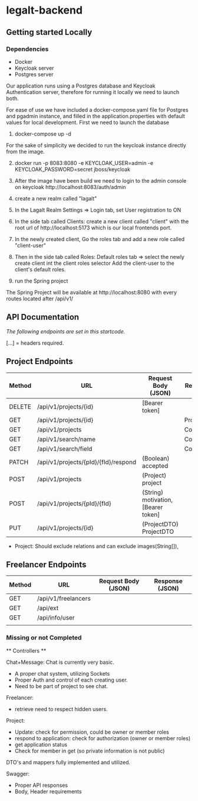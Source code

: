 # legalt-backend





## Getting started Locally

### Dependencies
-  Docker
  - Keycloak server
  - Postgres server

Our application runs using a Postgres database and Keycloak Authentication server,
therefore for running it locally we need to launch both.

For ease of use we have included a docker-compose.yaml file for Postgres and pgadmin instance,
and filled in the application.properties with default values for local development.
First we need to launch the database
1. docker-compose up -d

For the sake of simplicity we decided to run the keycloak instance directly from the image.

2. docker run -p 8083:8080 -e KEYCLOAK_USER=admin -e KEYCLOAK_PASSWORD=secret jboss/keycloak

3. After the image have been build we need to login to the admin console on keycloak
    http://localhost:8083/auth/admin

4. create a new realm called "lagalt"

5. In the Lagalt Realm Settings => Login tab, set User registration to ON

5. In the side tab called Clients: create a new client called "client" with the root url of http://localhost:5173
    which is our local frontends port. 

6. In the newly created client, Go the roles tab and add a new role called "client-user"

7. Then in the side tab called Roles: Default roles tab => select the newly create client int the client roles selector
    Add the client-user to the client's default roles.

8. run the Spring project

The Spring Project will be available at http://localhost:8080 
with every routes located after /api/v1/


## API Documentation
*The following endpoints are set in this startcode.*

[...] = headers required.

## Project Endpoints
| Method | URL                                  | Request Body (JSON)                 | Response (JSON)     | 
|--------|--------------------------------------|-------------------------------------|---------------------|
| DELETE | /api/v1/projects/{id}                | [Bearer token]                      |                     | 
| GET    | /api/v1/projects/{id}                |                                     | Project             | 
| GET    | /api/v1/projects                     |                                     | Collection(Project) | 
| GET    | /api/v1/search/name                  |                                     | Collection(Project) | 
| GET    | /api/v1/search/field                 |                                     | Collection(Project) | 
| PATCH  | /api/v1/projects/{pId}/{fId}/respond | (Boolean) accepted                  |                     | 
| POST   | /api/v1/projects                     | (Project) project                   |                     |
| POST   | /api/v1/projects/{pId}/{fId}         | (String) motivation, [Bearer token] |                     | 
| PUT    | /api/v1/projects/{id}                | (ProjectDTO) ProjectDTO             |                     | 

* Project: Should exclude relations and can exclude images(String[]),

## Freelancer Endpoints
| Method | URL                 | Request Body (JSON) | Response (JSON) | 
|--------|---------------------|---------------------|-----------------|
| GET    | /api/v1/freelancers |                     |                 | 
| GET    | /api/ext            |                     |                 | 
| GET    | /api/info/user      |                     |                 | 
|        |                     |                     |                 |



### Missing or not Completed

** Controllers **

Chat+Message:
Chat is currently very basic.
- A proper chat system, utilizing Sockets
- Proper Auth and control of each creating user.
- Need to be part of project to see chat.

Freelancer:
- retrieve need to respect hidden users.

Project:
- Update: check for permission, could be owner or member roles
- respond to application: check for authorization (owner or member roles)
- get application status
- Check for member in get (so private information is not public)


DTO's and mappers fully implemented and utilized.

Swagger:
- Proper API responses
- Body, Header requirements
